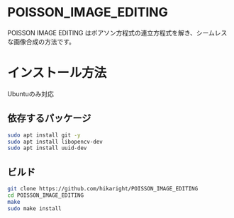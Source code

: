 # POISSON_IMAGE_EDITING

POISSON IMAGE EDITING はポアソン方程式の連立方程式を解き、シームレスな画像合成の方法です。

# インストール方法

Ubuntuのみ対応

## 依存するパッケージ

```bash
sudo apt install git -y
sudo apt install libopencv-dev
sudo apt install uuid-dev
```

## ビルド

```bash
git clone https://github.com/hikaright/POISSON_IMAGE_EDITING
cd POISSON_IMAGE_EDITING
make
sudo make install
```
